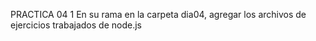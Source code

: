 PRACTICA 04
1 En su rama en la carpeta dia04, agregar los archivos de ejercicios trabajados de node.js